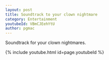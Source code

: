 ```yaml
---
layout: post
title: Soundtrack to your clown nightmare
category: Entertainment
youtubeId: VBmCJEehYtU
author: pgmac
---
```

Soundtrack for your clown nightmares.

{% include youtube.html id=page.youtubeId %}
